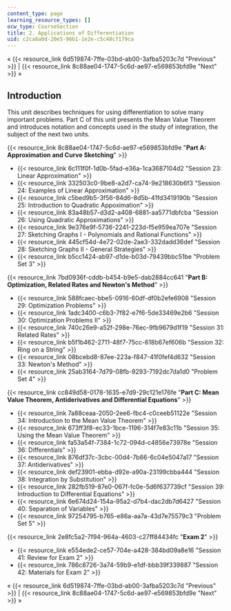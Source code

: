 ```yaml
---
content_type: page
learning_resource_types: []
ocw_type: CourseSection
title: 2. Applications of Differentiation
uid: c2ca8a0d-20e5-96b1-1e2e-c5c48c7179ca
---
```


« {{< resource_link 6d519874-7ffe-03bd-ab00-3afba5203c7d "Previous" >}} | {{< resource_link 8c88ae04-1747-5c6d-ae97-e569853bfd9e "Next" >}} »

Introduction
------------

This unit describes techniques for using differentiation to solve many important problems. Part C of this unit presents the Mean Value Theorem and introduces notation and concepts used in the study of integration, the subject of the next two units.

{{< resource_link 8c88ae04-1747-5c6d-ae97-e569853bfd9e "**Part A: Approximation and Curve Sketching**" >}}

*   {{< resource_link 6c111f0f-1d0b-5fad-e36a-1ca3687104d2 "Session 23: Linear Approximation" >}}
*   {{< resource_link 332503c0-9be8-a2d7-ca74-9e218630b6f3 "Session 24: Examples of Linear Approximation" >}}
*   {{< resource_link c5bed9b5-3f56-84d6-8d5b-41fd3419190b "Session 25: Introduction to Quadratic Appoximation" >}}
*   {{< resource_link 83a48b57-d3d2-a408-6881-aa5771dbfcba "Session 26: Using Quadratic Approximations" >}}
*   {{< resource_link 9e376e9f-5736-2241-223d-f5e959ea707e "Session 27: Sketching Graphs I - Polynomials and Rational Functions" >}}
*   {{< resource_link 445cf54d-4e72-02de-2ae3-332dadd36def "Session 28: Sketching Graphs II - General Strategies" >}}
*   {{< resource_link b5cc1424-ab97-d1de-b03d-79439bbc51be "Problem Set 3" >}}

{{< resource_link 7bd0936f-cddb-b454-b9e5-dab2884cc641 "**Part B: Optimization, Related Rates and Newton's Method**" >}}

*   {{< resource_link 588fcaec-bbe5-0916-60df-df0b2efe6908 "Session 29: Optimization Problems" >}}
*   {{< resource_link 1adc3400-c6b3-7f82-e7f6-5de33469e2b6 "Session 30: Optimization Problems II" >}}
*   {{< resource_link 740c26e9-a52f-298e-76ec-9fb9679d1f19 "Session 31: Related Rates" >}}
*   {{< resource_link b5f1b462-2711-48f7-75cc-618b67ef606b "Session 32: Ring on a String" >}}
*   {{< resource_link 08bcebd8-87ee-223a-f847-41f0fef4d632 "Session 33: Newton's Method" >}}
*   {{< resource_link 25ab3164-7d79-08fb-9293-7192dc7da1d0 "Problem Set 4" >}}

{{< resource_link cc849d58-0178-1635-e7d9-29c121e176fe "**Part C: Mean Value Theorem, Antiderivatives and Differential Equations**" >}}

*   {{< resource_link 7a88ceaa-2050-2ee6-fbc4-c0ceeb51122e "Session 34: Introduction to the Mean Value Theorem" >}}
*   {{< resource_link 673ff3f8-ec33-1bce-1196-314f7e83c11b "Session 35: Using the Mean Value Theorem" >}}
*   {{< resource_link fa53a54f-7384-1c72-094d-c4856e73978e "Session 36: Differentials" >}}
*   {{< resource_link 876df37c-3cbc-00d4-7b66-6c04e5047a17 "Session 37: Antiderivatives" >}}
*   {{< resource_link def23901-ebba-d92e-a90a-23199cbba444 "Session 38: Integration by Substitution" >}}
*   {{< resource_link 282fb519-87e0-067f-fc0e-5d6f637739cf "Session 39: Introduction to Differential Equations" >}}
*   {{< resource_link 6e674d24-154a-95a2-d7b4-dac2db7d6427 "Session 40: Separation of Variables" >}}
*   {{< resource_link 97254795-b765-e86a-aa7a-43d7e75579c3 "Problem Set 5" >}}

{{< resource_link 2e8fc5a2-7f94-964a-4603-c27ff84434fc "**Exam 2**" >}}

*   {{< resource_link e554ede2-ce57-704e-a428-384bd09a8e16 "Session 41: Review for Exam 2" >}}
*   {{< resource_link 786c8726-3a74-59b9-e1df-bbb39f339887 "Session 42: Materials for Exam 2" >}}

« {{< resource_link 6d519874-7ffe-03bd-ab00-3afba5203c7d "Previous" >}} | {{< resource_link 8c88ae04-1747-5c6d-ae97-e569853bfd9e "Next" >}} »